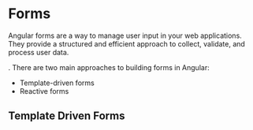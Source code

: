 <h1>Forms</h1>
<p>Angular forms are a way to manage user input in your web applications. They provide a structured and efficient approach to collect, validate, and process user data.</p>
<p>. There are two main approaches to building forms in Angular:</p>
<ul>
	<li>Template-driven forms</li>
	<li>Reactive forms</li>
</ul>
<h2>Template Driven Forms</h2>
<p></p>